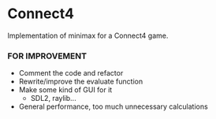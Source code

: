 # Connect4
Implementation of minimax for a Connect4 game.

### FOR IMPROVEMENT
- Comment the code and refactor
- Rewrite/improve the evaluate function
- Make some kind of GUI for it
  - SDL2, raylib...
- General performance, too much unnecessary calculations

